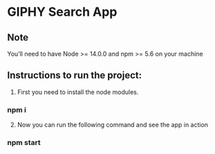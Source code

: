 # GIPHY Search App

## Note
 You’ll need to have Node >= 14.0.0 and npm >= 5.6 on your machine

## Instructions to run the project:

1. First you need to install the node modules.
### npm i
2. Now you can run the following command and see the app in action
### npm start


